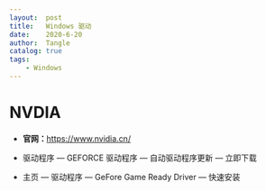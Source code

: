 ```yaml
---
layout:  post
title:   Windows 驱动
date:    2020-6-20
author:  Tangle
catalog: true
tags:
    - Windows
---
```


# NVDIA

- **官网：**<https://www.nvidia.cn/>

- 驱动程序 — GEFORCE 驱动程序 — 自动驱动程序更新 — 立即下载

- 主页 — 驱动程序 — GeFore Game Ready Driver — 快速安装
